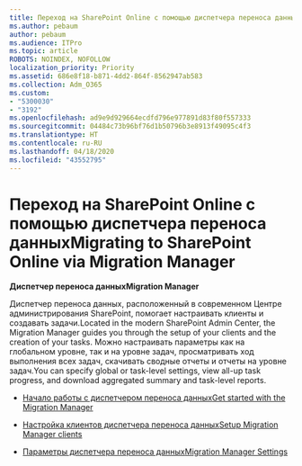 ```yaml
---
title: Переход на SharePoint Online с помощью диспетчера переноса данных
ms.author: pebaum
author: pebaum
ms.audience: ITPro
ms.topic: article
ROBOTS: NOINDEX, NOFOLLOW
localization_priority: Priority
ms.assetid: 686e8f18-b871-4dd2-864f-8562947ab583
ms.collection: Adm_O365
ms.custom:
- "5300030"
- "3192"
ms.openlocfilehash: ad9e9d929664ecdfd796e977891d83f80f557333
ms.sourcegitcommit: 04484c73b96bf76d1b50796b3e8913f49095c4f3
ms.translationtype: HT
ms.contentlocale: ru-RU
ms.lasthandoff: 04/18/2020
ms.locfileid: "43552795"
---
```

# <a name="migrating-to-sharepoint-online-via-migration-manager"></a><span data-ttu-id="c632f-102">Переход на SharePoint Online с помощью диспетчера переноса данных</span><span class="sxs-lookup"><span data-stu-id="c632f-102">Migrating to SharePoint Online via Migration Manager</span></span>

<span data-ttu-id="c632f-103">**Диспетчер переноса данных**</span><span class="sxs-lookup"><span data-stu-id="c632f-103">**Migration Manager**</span></span>

<span data-ttu-id="c632f-104">Диспетчер переноса данных, расположенный в современном Центре администрирования SharePoint, помогает настраивать клиенты и создавать задачи.</span><span class="sxs-lookup"><span data-stu-id="c632f-104">Located in the modern SharePoint Admin Center, the Migration Manager guides you through the setup of your clients and the creation of your tasks.</span></span> <span data-ttu-id="c632f-105">Можно настраивать параметры как на глобальном уровне, так и на уровне задач, просматривать ход выполнения всех задач, скачивать сводные отчеты и отчеты на уровне задач.</span><span class="sxs-lookup"><span data-stu-id="c632f-105">You can specify global or task-level settings, view all-up task progress, and download aggregated summary and task-level reports.</span></span>

- [<span data-ttu-id="c632f-106">Начало работы с диспетчером переноса данных</span><span class="sxs-lookup"><span data-stu-id="c632f-106">Get started with the Migration Manager</span></span>](https://docs.microsoft.com/sharepointmigration/mm-get-started)

- [<span data-ttu-id="c632f-107">Настройка клиентов диспетчера переноса данных</span><span class="sxs-lookup"><span data-stu-id="c632f-107">Setup Migration Manager clients</span></span>](https://docs.microsoft.com/sharepointmigration/mm-setup-clients)

- [<span data-ttu-id="c632f-108">Параметры диспетчера переноса данных</span><span class="sxs-lookup"><span data-stu-id="c632f-108">Migration Manager Settings</span></span>](https://docs.microsoft.com/sharepointmigration/mm-settings)
